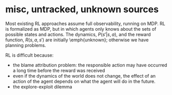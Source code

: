 # misc, untracked, unknown sources

Most existing RL approaches assume full observability, running on MDP.
RL is formalized as MDP, but in which agents only knows about the sets of possible states and actions.
The dynamics, $P(s'|s,a)$, and the reward function, $R(s,a,s')$ are initially \emph{unknown};
otherwise we have planning problems.

RL is difficult because:
* the blame attribution problem:
the responsible action may have occurred a long time before the reward was received
* even if the dynamics of the world does not change,
the effect of an action of the agent depends on what the agent will do in the future.
* the explore-exploit dilemma

